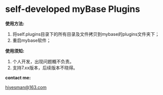 # self-developed myBase Plugins

**使用方法:** 
1. 将self.plugins目录下的所有目录及文件拷贝到mybase的plugins文件夹下；  
2. 重启mybase软件；

**使用须知:**
1. 个人开发，出现问题概不负责。
2. 支持7.xx版本，后续版本不晓得。

**contact me:** 

hiyesman@163.com

